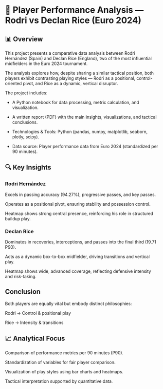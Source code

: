 # 🧠 Player Performance Analysis — Rodri vs Declan Rice (Euro 2024)

## 📊 Overview

This project presents a comparative data analysis between Rodri Hernández (Spain) and Declan Rice (England), two of the most influential midfielders in the Euro 2024 tournament.

The analysis explores how, despite sharing a similar tactical position, both players exhibit contrasting playing styles — Rodri as a positional, control-oriented pivot, and Rice as a dynamic, vertical disruptor.

The project includes:

 - A Python notebook for data processing, metric calculation, and visualization.

 - A written report (PDF) with the main insights, visualizations, and tactical conclusions.

 - Technologies & Tools: Python (pandas, numpy, matplotlib, seaborn, plotly, scipy).

 - Data source: Player performance data from Euro 2024 (standardized per 90 minutes).

## 🔍 Key Insights

### Rodri Hernández

Excels in passing accuracy (94.27%), progressive passes, and key passes.

Operates as a positional pivot, ensuring stability and possession control.

Heatmap shows strong central presence, reinforcing his role in structured buildup play.

### Declan Rice

Dominates in recoveries, interceptions, and passes into the final third (19.71 P90).

Acts as a dynamic box-to-box midfielder, driving transitions and vertical play.

Heatmap shows wide, advanced coverage, reflecting defensive intensity and risk-taking.

## Conclusion

Both players are equally vital but embody distinct philosophies:

Rodri → Control & positional play

Rice → Intensity & transitions

## 📈 Analytical Focus

Comparison of performance metrics per 90 minutes (P90).

Standardization of variables for fair player comparison.

Visualization of play styles using bar charts and heatmaps.

Tactical interpretation supported by quantitative data.
